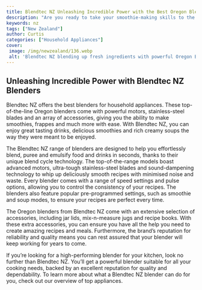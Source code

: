 ```yaml
---
title: Blendtec NZ Unleashing Incredible Power with the Best Oregon Blenders
description: "Are you ready to take your smoothie-making skills to the next level Check out our blog for a review and comparison of the best Oregon blenders on the market from Blendtec NZ Unlock incredible power - and delicious smoothies - with their top of the line products"
keywords: nz
tags: ["New Zealand"]
author: Curtis
categories: ["Household Appliances"]
cover: 
 image: /img/newzealand/136.webp
 alt: 'Blendtec NZ blending up fresh ingredients with powerful Oregon Blenders'
---
```

## Unleashing Incredible Power with Blendtec NZ Blenders

Blendtec NZ offers the best blenders for household appliances. These top-of-the-line Oregon blenders come with powerful motors, stainless-steel blades and an array of accessories, giving you the ability to make smoothies, frappes and much more with ease. With Blendtec NZ, you can enjoy great tasting drinks, delicious smoothies and rich creamy soups the way they were meant to be enjoyed.

The Blendtec NZ range of blenders are designed to help you effortlessly blend, puree and emulsify food and drinks in seconds, thanks to their unique blend cycle technology. The top-of-the-range models boast advanced motors, ultra-tough stainless-steel blades and sound-dampening technology to whip up deliciously smooth recipes with minimised noise and waste. Every blender comes with a range of speed settings and pulse options, allowing you to control the consistency of your recipes. The blenders also feature popular pre-programmed settings, such as smoothie and soup modes, to ensure your recipes are perfect every time.

The Oregon blenders from Blendtec NZ come with an extensive selection of accessories, including jar lids, mix-n-measure jugs and recipe books. With these extra accessories, you can ensure you have all the help you need to create amazing recipes and meals. Furthermore, the brand’s reputation for reliability and quality means you can rest assured that your blender will keep working for years to come. 

If you’re looking for a high-performing blender for your kitchen, look no further than Blendtec NZ. You’ll get a powerful blender suitable for all your cooking needs, backed by an excellent reputation for quality and dependability. To learn more about what a Blendtec NZ blender can do for you, check out our overview of top appliances.
